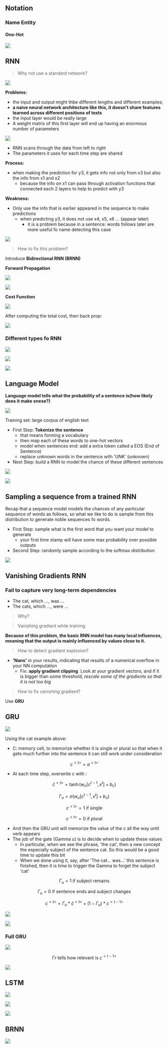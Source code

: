 
## Notation

### Name Entity

#### One-Hot

![](../images/1.png)


## RNN

> Why not use a standard network?

![](../images/2.png)

__Problems:__

- the input and output might thbe different lengths and different examples;
- __a naive neural network architecture like this, it doesn't share features learned across different positions of texts__
- the input layer would be really large
- A weight matrix of this first layer will end up having an enormous number of parameters

![](../images/3.png)

- RNN scans through the data from left to right
- The parameters it uses for each time step are shared

__Process:__

- when making the prediction for y3, it gets info not only from x3 but also the info from x1 and x2 
    - because the info on x1 can pass through activation functions that connected each 2 layers to help to predict with y3

__Weakness:__

- Only use the info that is earlier appeared in the sequence to make predictions
    - when predicting y3, it does not use x4, x5, x6 ... (appear later)
        - it is a problem because in a sentence:   words follows later are more useful fo name detecting this case
        
![](../images/4.png) 


> How to fix this problem?

Introduce __Bidirectional RNN (BRNN)__

__Forward Propagation__

![](../images/5.png)

![](../images/6.png)


__Cost Function__

![](../images/7.png)


After computing the total cost, then back prop:

![](../images/8.png)

### Different types fo RNN


![](../images/9.png)

![](../images/10.png)

![](../images/11.png)





## Language Model

__Language model tells what the probability of a sentence is(how likely does it make snese?)__

![](../images/13.png)

Training set: large corpus of english text

- First Step: __Tokenize the sentence__
    - that means forming a vocabulary
    - then map each of these words to one-hot vectors
    - model when sentences end: add a extra token called a EOS (End of Sentence)
    - replace unknown words in the sentence with 'UNK' (unknown)
- Next Step: build a RNN to model the chance of these different sentences

![](../images/14.png)

![](../images/15.png)

## Sampling a sequence from a trained RNN

Recap that a sequence model models the chances of any particular sequence of words as follows, so what we like to do is sample from this distribution to generate noble sequences fo words.

- First Step: sample what is the first word that you want your model to generate
    - your first time stamp will have some max probability over possible outputs
- Second Step: randomly sample according to the softmax distribution

![](../images/16.png)




## Vanishing Gradients RNN

### Fail to capture very long-term dependencies

- The cat, which ..., was ...
- The cats, which ..., were ...

> Why?

> Vanishing  gradient while training

__Because of this problem, the basic RNN model has many local influences, meaning that the output is mainly influenced by values close to it.__

> How to detect gradient explosion?

- __'Nans'__ in your results, indicating that results of a numerical overflow in your NN computation
    - Fix: __apply gradient clipping__. Look at your gradient vectors, and if it is bigger than some threshold, _rescale some of the gradients so that it is not too big_

> How to fix vanishing gradient?

Use __GRU__

## GRU

![](../images/17.png)

Using the cat example above:

- C: memory cell, to memorize whether it is single or plural so that when it gets much further into the sentence it can still work under consideration

$$c^{<t>} = a^{<t>}$$

- At each time step, overwrite c with :

$$\hat c^{<t>} = \tanh (w_c [c^{t-1}, x^{t}] + b_c)$$

$$\Gamma_u = \sigma (w_u[c^{t-1}, x^{t}] + b_u)$$

$$c^{<t>} = 1 \text{ if single } $$

$$c^{<t>} = 0 \text{ if plural } $$

- And then the GRU unit will memorize the value of the c all the way until verb appears
- The job of the gate (Gamma u) is to decide when to update these values
    - In particular, when we see the phrase, 'the cat', then a new concept the especially subject of the sentence cat. So this would be a good time to update this bit
    - When we done using it, say, after 'The cat... was...' this sentence is finished, then it is time to trigger the Gamma to forget the subject 'cat'
    
$$\Gamma_{u} = 1 \text{ if subject remains } $$

$$\Gamma_{u} = 0 \text{ if sentence ends and subject changes } $$    

$$c^{<t>} = \Gamma_u * \hat c^{<t>} + (1-\Gamma_u) * c^{<t-1>}$$

![](../images/18.png)

![](../images/19.png)


### Full GRU

![](../images/20.png)

$$ \Gamma r \text{ tells how relevant is } c^{<t-1>}$$

![](../images/21.png)

## LSTM

![](../images/22.png)

![](../images/23.png)

![](../images/24.png)



## BRNN

![](../images/25.png)

